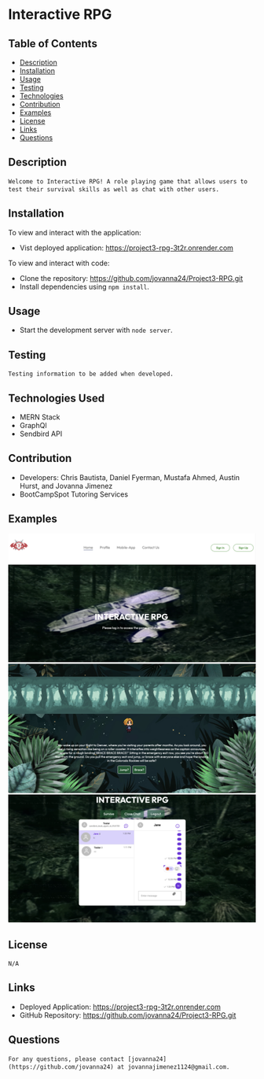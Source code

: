 # Interactive RPG

## Table of Contents 
- [Description](#description) 
- [Installation](#installation)
- [Usage](#usage)
- [Testing](#testing)
- [Technologies](#technologies)
- [Contribution](#contribution)
- [Examples](#examples)
- [License](#license)
- [Links](#links)
- [Questions](#questions)


## Description <a name="description"></a>
    Welcome to Interactive RPG! A role playing game that allows users to test their survival skills as well as chat with other users.

## Installation <a name="installation"></a>
To view and interact with the application:

- Vist deployed application: https://project3-rpg-3t2r.onrender.com

To view and interact with code:

- Clone the repository: https://github.com/jovanna24/Project3-RPG.git
- Install dependencies using `npm install`.

## Usage <a name="usage"></a>
 - Start the development server with `node server`.

## Testing <a mame="testing"></a>
    Testing information to be added when developed.


## Technologies Used <a mame="technologies"></a>

- MERN Stack
- GraphQl 
- Sendbird API

## Contribution

- Developers: Chris Bautista, Daniel Fyerman, Mustafa Ahmed, Austin Hurst, and Jovanna Jimenez 
- BootCampSpot Tutoring Services

## Examples <a name="examples"></a> 
![Home](image-1.png)
![Game](image-3.png)
![chat](image-2.png)

## License <a name="license"></a>
    N/A

## Links <a name="links"></a>
- Deployed Application: https://project3-rpg-3t2r.onrender.com
- GitHub Repository: https://github.com/jovanna24/Project3-RPG.git

## Questions <a name="questions"></a>
    For any questions, please contact [jovanna24](https://github.com/jovanna24) at jovannajimenez1124@gmail.com.

